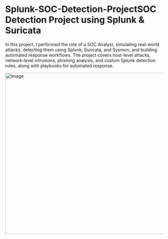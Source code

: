 # Splunk-SOC-Detection-ProjectSOC Detection Project using Splunk & Suricata

In this project, I performed the role of a SOC Analyst, simulating real-world attacks, detecting them using Splunk, Suricata, and Sysmon, and building automated response workflows.
The project covers host-level attacks, network-level intrusions, phishing analysis, and custom Splunk detection rules, along with playbooks for automated response.

<img width="1118" height="515" alt="Image" src="https://github.com/user-attachments/assets/94ee82f4-e774-47a0-821f-a7091dede076" />
